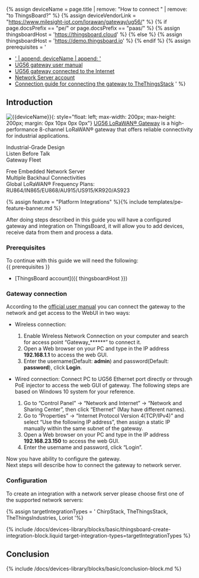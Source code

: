 
{% assign deviceName = page.title | remove: "How to connect " | remove: "to ThingsBoard?" %}
{% assign deviceVendorLink = "https://www.milesight-iot.com/lorawan/gateway/ug56/" %}
{% if page.docsPrefix == "pe/" or page.docsPrefix == "paas/" %}
{% assign thingsboardHost = 'https://thingsboard.cloud' %}
{% else %}
{% assign thingsboardHost = 'https://demo.thingsboard.io' %}
{% endif %}
{% assign prerequisites = '
- <a href="' | append: deviceVendorLink | append: '" target="_blank">' | append: deviceName | append: '</a>
- [UG56 gateway user manual](https://resource.milesight-iot.com/milesight/document/ug56-user-guide-en.pdf)
- [UG56 gateway connected to the Internet](https://support.milesight-iot.com/support/solutions/articles/73000514278-how-to-connect-milesight-gateway-to-the-internet)
- [Network Server account](#configuration)
- [Connection guide for connecting the gateway to TheThingsStack](https://support.milesight-iot.com/support/solutions/articles/73000514079-how-to-connect-milesight-gateway-to-the-things-stack-v3-via-basic-station)
'
 %}

## Introduction

![{{deviceName}}](/images/devices-library/{{page.deviceImageFileName}}){: style="float: left; max-width: 200px; max-height: 200px; margin: 0px 10px 0px 0px"}
[UG56 LoRaWAN® Gateway]() is a high-performance 8-channel LoRaWAN® gateway that offers reliable connectivity for industrial applications.  
  
Industrial-Grade Design  
Listen Before Talk  
Gateway Fleet  
  
Free Embedded Network Server  
Multiple Backhaul Connectivities  
Global LoRaWAN® Frequency Plans:  
RU864/IN865/EU868/AU915/US915/KR920/AS923  

{% assign feature = "Platform Integrations" %}{% include templates/pe-feature-banner.md %}

After doing steps described in this guide you will have a configured gateway and integration on ThingsBoard, it will allow you to add devices, receive data from them and process a data.  

[//]: # (In this guide, we will [create integration on ThingsBoard]&#40;#create-integration-on-thingsboard&#41;.  )
[//]: # (After this we will [create uplink converter for integration]&#40;#create-uplink-converter-for-integration&#41;, and [configure integration]&#40;#configure-integration-on-thingsboard&#41;.  )
[//]: # (Then, to be sure that everything is OK we will [check connection of integration]&#40;#check-connection-of-integration-on-thingsboard&#41;.)

### Prerequisites

To continue with this guide we will need the following:  
{{ prerequisites }}
- [ThingsBoard account]({{ thingsboardHost }})

### Gateway connection

According to the [official user manual](https://resource.milesight-iot.com/milesight/document/ug56-user-guide-en.pdf) you can connect the gateway to the network and get access to the WebUI in two ways:

- Wireless connection:
  1. Enable Wireless Network Connection on your computer and search for access point “Gateway_******” to connect it.
  2. Open a Web browser on your PC and type in the IP address **192.168.1.1** to access the web GUI.
  3. Enter the username(Default: **admin**) and password(Default: **password**), click **Login**.
  
- Wired connection:
  Connect PC to UG56 Ethernet port directly or through PoE injector to access the web GUI of gateway. The following steps are based on Windows 10 system for your reference.

  1. Go to “Control Panel” → “Network and Internet” → “Network and Sharing Center”, then click “Ethernet” (May have different names).
  2. Go to “Properties” → “Internet Protocol Version 4(TCP/IPv4)” and select “Use the following IP address”, then assign a static IP manually within the same subnet of the gateway.
  3. Open a Web browser on your PC and type in the IP address **192.168.23.150** to access the web GUI.
  4. Enter the username and password, click “Login”.

Now you have ability to configure the gateway.  
Next steps will describe how to connect the gateway to network server.   

### Configuration

To create an integration with a network server please choose first one of the supported network servers:  

{% assign targetIntegrationTypes = '
ChirpStack,
TheThingsStack,
TheThingsIndustries,
Loriot
'%}

{% include /docs/devices-library/blocks/basic/thingsboard-create-integration-block.liquid target-integration-types=targetIntegrationTypes %}

## Conclusion

{% include /docs/devices-library/blocks/basic/conclusion-block.md %}
